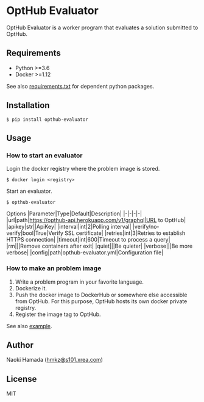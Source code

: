 # OptHub Evaluator
OptHub Evaluator is a worker program that evaluates a solution submitted to OptHub.

## Requirements
- Python >=3.6
- Docker >=1.12

See also [requirements.txt](requirements.txt) for dependent python packages.

## Installation
```
$ pip install opthub-evaluator
```

## Usage
### How to start an evaluator
Login the docker registry where the problem image is stored.
```
$ docker login <registry>
```

Start an evaluator.
```
$ opthub-evaluator
```

Options
|Parameter|Type|Default|Description|
|-|-|-|-|
|url|path|https://opthub-api.herokuapp.com/v1/graphql|URL to OptHub|
|apikey|str||ApiKey|
|interval|int|2|Polling interval|
|verify/no-verify|bool|True|Verify SSL certificate|
|retries|int|3|Retries to establish HTTPS connection|
|timeout|int|600|Timeout to process a query|
|rm|||Remove containers after exit|
|quiet|||Be quieter|
|verbose|||Be more verbose|
|config|path|opthub-evaluator.yml|Configuration file|

### How to make an problem image
1. Write a problem program in your favorite language.
2. Dockerize it.
3. Push the docker image to DockerHub or somewhere else accessible from OptHub.
   For this purpose, OptHub hosts its own docker private registry.
4. Register the image tag to OptHub.

See also [example](example/).

## Author
Naoki Hamada (hmkz@s101.xrea.com)

## License
MIT
